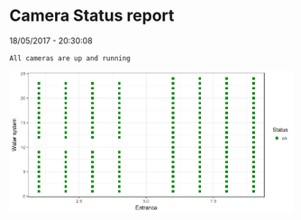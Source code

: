 Camera Status report
================
18/05/2017 - 20:30:08

    All cameras are up and running

![](camreport_files/figure-markdown_github/unnamed-chunk-2-1.png)
